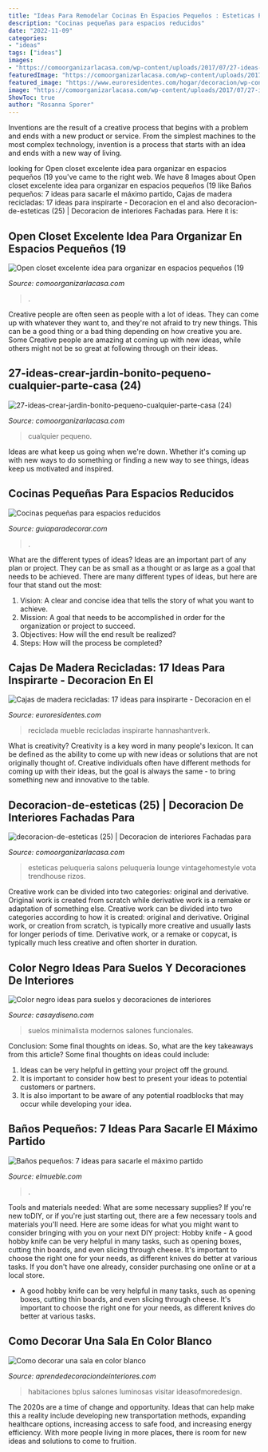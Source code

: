 ```yaml
---
title: "Ideas Para Remodelar Cocinas En Espacios Pequeños : Esteticas Peluqueria Salons Peluquería Lounge Vintagehomestyle Vota Trendhouse Rizos"
description: "Cocinas pequeñas para espacios reducidos"
date: "2022-11-09"
categories:
- "ideas"
tags: ["ideas"]
images:
- "https://comoorganizarlacasa.com/wp-content/uploads/2017/07/27-ideas-crear-jardin-bonito-pequeno-cualquier-parte-casa-24.jpg"
featuredImage: "https://comoorganizarlacasa.com/wp-content/uploads/2017/07/27-ideas-crear-jardin-bonito-pequeno-cualquier-parte-casa-24.jpg"
featured_image: "https://www.euroresidentes.com/hogar/decoracion/wp-content/uploads/sites/6/2014/08/101-685x1024.jpg"
image: "https://comoorganizarlacasa.com/wp-content/uploads/2017/07/27-ideas-crear-jardin-bonito-pequeno-cualquier-parte-casa-24.jpg"
ShowToc: true
author: "Rosanna Sporer"
---
```



Inventions are the result of a creative process that begins with a problem and ends with a new product or service. From the simplest machines to the most complex technology, invention is a process that starts with an idea and ends with a new way of living.

	

		
looking for Open closet excelente idea para organizar en espacios pequeños (19 you've came to the right web. We have 8 Images about Open closet excelente idea para organizar en espacios pequeños (19 like Baños pequeños: 7 ideas para sacarle el máximo partido, Cajas de madera recicladas: 17 ideas para inspirarte - Decoracion en el and also decoracion-de-esteticas (25) | Decoracion de interiores Fachadas para. Here it is:
		
    
## Open Closet Excelente Idea Para Organizar En Espacios Pequeños (19

<img loading=lazy src="http://comoorganizarlacasa.com/wp-content/uploads/2016/06/Open-closet-excelente-idea-para-organizar-en-espacios-pequeños-19.jpg" onerror="this.onerror=null;this.src='https://tse3.mm.bing.net/th?id=OIP.V18m5uPHRWA562BoTgJw_QHaLH&amp;pid=15.1';" alt="Open closet excelente idea para organizar en espacios pequeños (19">

_Source: comoorganizarlacasa.com_

>. 

	

Creative people are often seen as people with a lot of ideas. They can come up with whatever they want to, and they're not afraid to try new things. This can be a good thing or a bad thing depending on how creative you are. Some Creative people are amazing at coming up with new ideas, while others might not be so great at following through on their ideas.

    
## 27-ideas-crear-jardin-bonito-pequeno-cualquier-parte-casa (24)

<img loading=lazy src="https://comoorganizarlacasa.com/wp-content/uploads/2017/07/27-ideas-crear-jardin-bonito-pequeno-cualquier-parte-casa-24.jpg" onerror="this.onerror=null;this.src='https://tse3.mm.bing.net/th?id=OIP.Hv2T4i0CgZd2_zgRdLXxeQHaLH&amp;pid=15.1';" alt="27-ideas-crear-jardin-bonito-pequeno-cualquier-parte-casa (24)">

_Source: comoorganizarlacasa.com_

>cualquier pequeno. 

	

Ideas are what keep us going when we're down. Whether it's coming up with new ways to do something or finding a new way to see things, ideas keep us motivated and inspired.

    
## Cocinas Pequeñas Para Espacios Reducidos

<img loading=lazy src="http://www.guiaparadecorar.com/wp-content/uploads/2013/03/mini-cocinas-para-espacios-pequenos-06.jpg" onerror="this.onerror=null;this.src='https://tse4.mm.bing.net/th?id=OIP.8KloKw6Q2mvSwv46GoO8DgHaLJ&amp;pid=15.1';" alt="Cocinas pequeñas para espacios reducidos">

_Source: guiaparadecorar.com_

>. 

	

What are the different types of ideas?
Ideas are an important part of any plan or project. They can be as small as a thought or as large as a goal that needs to be achieved. There are many different types of ideas, but here are four that stand out the most: 
1) Vision: A clear and concise idea that tells the story of what you want to achieve.
2) Mission: A goal that needs to be accomplished in order for the organization or project to succeed.
3) Objectives: How will the end result be realized? 
4) Steps: How will the process be completed?

    
## Cajas De Madera Recicladas: 17 Ideas Para Inspirarte - Decoracion En El

<img loading=lazy src="https://www.euroresidentes.com/hogar/decoracion/wp-content/uploads/sites/6/2014/08/101-685x1024.jpg" onerror="this.onerror=null;this.src='https://tse4.mm.bing.net/th?id=OIP.HW89uwzO2jwBGk7M2KKeJQHaLE&amp;pid=15.1';" alt="Cajas de madera recicladas: 17 ideas para inspirarte - Decoracion en el">

_Source: euroresidentes.com_

>reciclada mueble recicladas inspirarte hannashantverk. 

	

What is creativity?
Creativity is a key word in many people's lexicon. It can be defined as the ability to come up with new ideas or solutions that are not originally thought of. Creative individuals often have different methods for coming up with their ideas, but the goal is always the same - to bring something new and innovative to the table.

    
## Decoracion-de-esteticas (25) | Decoracion De Interiores Fachadas Para

<img loading=lazy src="https://comoorganizarlacasa.com/wp-content/uploads/2017/09/decoracion-de-esteticas-25.jpg" onerror="this.onerror=null;this.src='https://tse1.mm.bing.net/th?id=OIP.v9cav8sB50MLoi-fsyKDHwHaKU&amp;pid=15.1';" alt="decoracion-de-esteticas (25) | Decoracion de interiores Fachadas para">

_Source: comoorganizarlacasa.com_

>esteticas peluqueria salons peluquería lounge vintagehomestyle vota trendhouse rizos. 

	

Creative work can be divided into two categories: original and derivative. Original work is created from scratch while derivative work is a remake or adaptation of something else.
Creative work can be divided into two categories according to how it is created: original and derivative. Original work, or creation from scratch, is typically more creative and usually lasts for longer periods of time. Derivative work, or a remake or copycat, is typically much less creative and often shorter in duration.

    
## Color Negro Ideas Para Suelos Y Decoraciones De Interiores

<img loading=lazy src="https://casaydiseno.com/wp-content/uploads/2016/09/color-negro-ideas-verdes-manzanas.jpg" onerror="this.onerror=null;this.src='https://tse3.mm.bing.net/th?id=OIP.6Tr5t5owCigIm2a6aK72_gHaFj&amp;pid=15.1';" alt="Color negro ideas para suelos y decoraciones de interiores">

_Source: casaydiseno.com_

>suelos minimalista modernos salones funcionales. 

	

Conclusion: Some final thoughts on ideas.
So, what are the key takeaways from this article?
Some final thoughts on ideas could include:
1. Ideas can be very helpful in getting your project off the ground.
2. It is important to consider how best to present your ideas to potential customers or partners.
3. It is also important to be aware of any potential roadblocks that may occur while developing your idea.

    
## Baños Pequeños: 7 Ideas Para Sacarle El Máximo Partido

<img loading=lazy src="https://www.elmueble.com/medio/2016/05/22/un-mueble-volado-ligero-y-muy-capaz_25ab94a1.jpg" onerror="this.onerror=null;this.src='https://tse1.mm.bing.net/th?id=OIP.muGmZsnvxh7SUsfyMeGzygHaKE&amp;pid=15.1';" alt="Baños pequeños: 7 ideas para sacarle el máximo partido">

_Source: elmueble.com_

>. 

	

Tools and materials needed: What are some necessary supplies?
If you're new toDIY, or if you're just starting out, there are a few necessary tools and materials you'll need. Here are some ideas for what you might want to consider bringing with you on your next DIY project:
Hobby knife - A good hobby knife can be very helpful in many tasks, such as opening boxes, cutting thin boards, and even slicing through cheese. It's important to choose the right one for your needs, as different knives do better at various tasks. If you don't have one already, consider purchasing one online or at a local store.

- A good hobby knife can be very helpful in many tasks, such as opening boxes, cutting thin boards, and even slicing through cheese. It's important to choose the right one for your needs, as different knives do better at various tasks.

    
## Como Decorar Una Sala En Color Blanco

<img loading=lazy src="https://aprendedecoraciondeinteriores.com/wp-content/uploads/2016/10/Como-decorar-una-sala-en-color-blanco-1.jpg" onerror="this.onerror=null;this.src='https://tse3.mm.bing.net/th?id=OIP.ZsOtjcEoOpEHw76UTn0NhQHaOk&amp;pid=15.1';" alt="Como decorar una sala en color blanco">

_Source: aprendedecoraciondeinteriores.com_

>habitaciones bplus salones luminosas visitar ideasofmoredesign. 

	

The 2020s are a time of change and opportunity. Ideas that can help make this a reality include developing new transportation methods, expanding healthcare options, increasing access to safe food, and increasing energy efficiency. With more people living in more places, there is room for new ideas and solutions to come to fruition.

